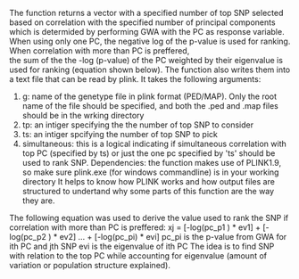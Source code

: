 The function returns a vector with a specified number of top SNP selected based on correlation with 
the specified number of principal components which is determided by performing GWA with the PC as response variable. 
When using only one PC, the negative log of the p-value is used for ranking. When correlation with more than PC is preffered,  
the sum of the the -log (p-value) of the PC weighted by their eigenvalue is used for ranking (equation shown below).
The function also writes them into a text file that can be read by plink.
It takes the following arguments:
1. g: name of the genetype file in plink format (PED/MAP). Only the root name of the file should be specified, and both
the .ped and .map files should be in the wrking directory
2. tp: an intiger specifying the the number of top SNP to consider 
3. ts: an intiger spcifying the number of top SNP to pick 
4. simultaneous: this is a logical indicating if simultaneous correlation with top PC (specified by ts) or just the one pc 
specified by 'ts' should be used to rank SNP. 
Dependencies: the function makes use of PLINK1.9, so make sure plink.exe (for windows commandline) is in your working directory
It helps to know how PLINK works and how output files are structured to undertand why some parts of this function are the way they are.

The following equation was used to derive the value used to rank the SNP if correlation with more than PC is preffered:
xj = [-log(pc_p1 ) * ev1] + [-log(pc_p2 ) * ev2] … + [-log(pc_pi) * evi]
  pc_pi is the p-value from GWA for  ith PC and jth SNP
  evi   is the eigenvalue of ith PC
The idea is to find SNP with relation to the top PC while accounting for eigenvalue (amount of variation or population structure explained).

